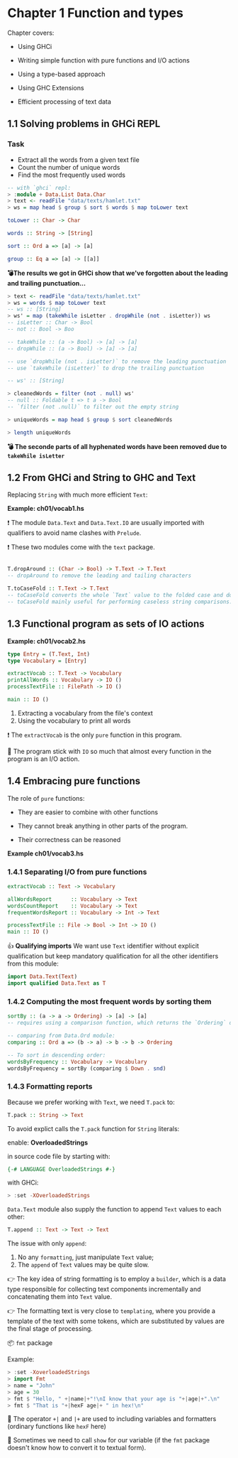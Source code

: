 # Chapter 1 Function and types

Chapter covers:

* Using GHCi

* Writing simple function with pure functions and I/O actions

* Using a type-based approach

* Using GHC Extensions

* Efficient processing of text data

## 1.1 Solving problems in GHCi REPL

### Task

* Extract all the words from a given text file
* Count the number of unique words
* Find the most frequently used words

```haskell
-- with `ghci` repl:
> :module + Data.List Data.Char
> text <- readFile "data/texts/hamlet.txt"
> ws = map head $ group $ sort $ words $ map toLower text
```

```haskell
toLower :: Char -> Char

words :: String -> [String]

sort :: Ord a => [a] -> [a]

group :: Eq a => [a] -> [[a]]
```

**:bomb:The results we got in GHCi show that we've forgotten about the leading and trailing punctuation...**

```haskell
> text <- readFile "data/texts/hamlet.txt"
> ws = words $ map toLower text
-- ws :: [String]
> ws' = map (takeWhile isLetter . dropWhile (not . isLetter)) ws
-- isLetter :: Char -> Bool
-- not :: Bool -> Boo

-- takeWhile :: (a -> Bool) -> [a] -> [a]
-- dropWhile :: (a -> Bool) -> [a] -> [a]

-- use `dropWhile (not . isLetter)` to remove the leading punctuation
-- use `takeWhile (isLetter)` to drop the trailing punctuation

-- ws' :: [String]

> cleanedWords = filter (not . null) ws'
-- null :: Foldable t => t a -> Bool
-- `filter (not .null)` to filter out the empty string

> uniqueWords = map head $ group $ sort cleanedWords

> length uniqueWords
```

**:bomb: The seconde parts of all hyphenated words have been removed due to `takeWhile isLetter`**

## 1.2 From GHCi and String to GHC and Text

Replacing `String` with much more efficient `Text`:

**Example: ch01/vocab1.hs**

:exclamation: The module `Data.Text` and `Data.Text.IO` are usually imported with qualifiers to avoid name clashes with `Prelude`.

:exclamation: These two modules come with the `text` package.

```haskell

T.dropAround :: (Char -> Bool) -> T.Text -> T.Text
-- dropAround to remove the leading and tailing characters

T.toCaseFold :: T.Text -> T.Text
-- toCaseFold converts the whole `Text` value to the folded case and does that significantly faster than mapping with `toLower` over every character.
-- toCaseFold mainly useful for performing caseless string comparisons.
```

## 1.3 Functional program as sets of IO actions

**Example: ch01/vocab2.hs**

```haskell
type Entry = (T.Text, Int)
type Vocabulary = [Entry]

extractVocab :: T.Text -> Vocabulary
printAllWords :: Vocabulary -> IO ()
processTextFile :: FilePath -> IO ()

main :: IO ()
```

1. Extracting a vocabulary from the file's context
2. Using the vocabulary to print all words

:exclamation: The `extractVocab` is the only `pure` function in this program.

:wilted_flower: The program stick with `IO` so much that almost every 
function in the program is an I/O action.

## 1.4 Embracing pure functions

The role of `pure` functions:

* They are easier to combine with other functions

* They cannot break anything in other parts of the program.

* Their correctness can be reasoned

**Example ch01/vocab3.hs**

### 1.4.1 Separating I/O from pure functions

```haskell
extractVocab :: Text -> Vocabulary

allWordsReport      :: Vocabulary -> Text
wordsCountReport    :: Vocabulary -> Text
frequentWordsReport :: Vocabulary -> Int -> Text

processTextFile :: File -> Bool -> Int -> IO ()
main :: IO ()
```

:thumbsup: **Qualifying imports**
We want use `Text` identifier without explicit qualification but keep mandatory qualification for all the other identifiers from this module:

```haskell
import Data.Text(Text)
import qualified Data.Text as T
```

### 1.4.2 Computing the most frequent words by sorting them

```haskell
sortBy :: (a -> a -> Ordering) -> [a] -> [a]
-- requires using a comparison function, which returns the `Ordering` data type (value can be `LT`, `EQ` or `GT`).

-- comparing from Data.Ord module:
comparing :: Ord a => (b -> a) -> b -> b -> Ordering

-- To sort in descending order:
wordsByFrequency :: Vocabulary -> Vocabulary
wordsByFrequency = sortBy (comparing $ Down . snd)
```

### 1.4.3 Formatting reports

Because we prefer working with `Text`, we need `T.pack` to:

```haskell
T.pack :: String -> Text
```

To avoid explict calls the `T.pack` function for `String` literals:

enable: **OverloadedStrings**

in source code file by starting with:

```haskell
{-# LANGUAGE OverloadedStrings #-}
```

with GHCi:

```haskell
> :set -XOverloadedStrings
```

`Data.Text` module also supply the function to append `Text` values to each other:

```haskell
T.append :: Text -> Text -> Text
```

The issue with only `append`:

1. No any `formatting`, just manipulate `Text` value;
2. The `append` of `Text` values may be quite slow.

:point_right: The key idea of string formatting is to employ a `builder`, which is a data type responsible for collecting text components incrementally and concatenating them into `Text` value.

:point_right: The formatting text is very close to  `templating`, where you provide a template of the text with some tokens, which are substituted by values are the final stage of processing.

:package: `fmt` package

Example:

```haskell
> :set -XoverloadedStrings
> import Fmt
> name = "John"
> age = 30
> fmt $ "Hello, " +|name|+"!\nI know that your age is "+|age|+".\n"
> fmt $ "That is "+|hexF age|+ " in hex!\n"
```

:crystal_ball: The operator `+|` and `|+` are used to including variables and formatters (ordinary functions like `hexF` here)

:crystal_ball: Sometimes we need to call `show` for our variable (if the `fmt` package doesn't know how to convert it to textual form).

